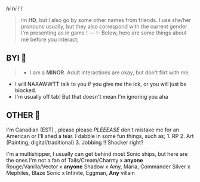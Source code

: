 *hi hi ! !*

> im **HD**, but I also go by some other names from friends. I use she/her pronouns usually, but they also correspond with the current gender I'm presenting as in game ! — ✨
Below, here are some things about me before you interact;

## BYI 💌
> - I am a **MINOR**. Adult interactions are okay, but don't flirt with me.
- I will NAAAWWTT talk to you if you give me the ick, or you will just be blocked.
- I'm usually off tab! But that doesn't mean I'm ignoring you aha

## OTHER 🩷

I'm Canadian (EST) , please please *PLEEEASE* don't mistake me for an American or I'll shed a tear.
  I dabble in some fun things, such as;
      1. RP
      2. Art (Painting, digital/traditional)
      3. Jobbing !! Shocker right?

I'm a multishipper, I usually can get behind most Sonic ships, but here are the ones I'm not a fan of
    Tails/Cream/Charmy x **anyone**
    Rouge/Vanilla/Vector x **anyone**
    Shadow x Amy, Maria, Commander
    Silver x Mephiles, Blaze
    Sonic x Infinite, Eggman, **Any** villain

